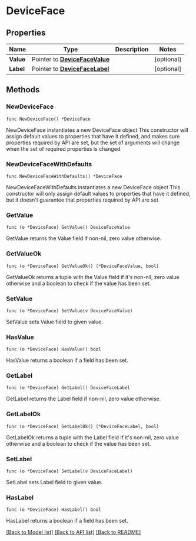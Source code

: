 # DeviceFace

## Properties

Name | Type | Description | Notes
------------ | ------------- | ------------- | -------------
**Value** | Pointer to [**DeviceFaceValue**](DeviceFaceValue.md) |  | [optional] 
**Label** | Pointer to [**DeviceFaceLabel**](DeviceFaceLabel.md) |  | [optional] 

## Methods

### NewDeviceFace

`func NewDeviceFace() *DeviceFace`

NewDeviceFace instantiates a new DeviceFace object
This constructor will assign default values to properties that have it defined,
and makes sure properties required by API are set, but the set of arguments
will change when the set of required properties is changed

### NewDeviceFaceWithDefaults

`func NewDeviceFaceWithDefaults() *DeviceFace`

NewDeviceFaceWithDefaults instantiates a new DeviceFace object
This constructor will only assign default values to properties that have it defined,
but it doesn't guarantee that properties required by API are set

### GetValue

`func (o *DeviceFace) GetValue() DeviceFaceValue`

GetValue returns the Value field if non-nil, zero value otherwise.

### GetValueOk

`func (o *DeviceFace) GetValueOk() (*DeviceFaceValue, bool)`

GetValueOk returns a tuple with the Value field if it's non-nil, zero value otherwise
and a boolean to check if the value has been set.

### SetValue

`func (o *DeviceFace) SetValue(v DeviceFaceValue)`

SetValue sets Value field to given value.

### HasValue

`func (o *DeviceFace) HasValue() bool`

HasValue returns a boolean if a field has been set.

### GetLabel

`func (o *DeviceFace) GetLabel() DeviceFaceLabel`

GetLabel returns the Label field if non-nil, zero value otherwise.

### GetLabelOk

`func (o *DeviceFace) GetLabelOk() (*DeviceFaceLabel, bool)`

GetLabelOk returns a tuple with the Label field if it's non-nil, zero value otherwise
and a boolean to check if the value has been set.

### SetLabel

`func (o *DeviceFace) SetLabel(v DeviceFaceLabel)`

SetLabel sets Label field to given value.

### HasLabel

`func (o *DeviceFace) HasLabel() bool`

HasLabel returns a boolean if a field has been set.


[[Back to Model list]](../README.md#documentation-for-models) [[Back to API list]](../README.md#documentation-for-api-endpoints) [[Back to README]](../README.md)


